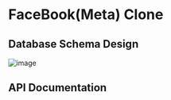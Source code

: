# FaceBook(Meta) Clone

## Database Schema Design

![image](https://drive.google.com/uc?export=view&id=18xkTUiNBZai6m6LwxiqFx-qLmR4XRhxE)


## API Documentation
